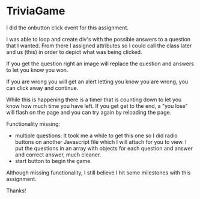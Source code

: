 # TriviaGame

I did the onbutton click event for this assignment.

I was able to loop and create div's with the possible answers to a question that I wanted.  From there I assigned attributes so I could call the class later and us (this) in order to depict what was being clicked.

If you get the question right an image will replace the question and answers to let you know you won.

If you are wrong you will get an alert letting you know you are wrong, you can click away and continue.

While this is happening there is a timer that is counting down to let you know how much time you have left.  If you get get to the end, a "you lose" will flash on the page and you can try again by reloading the page.

Functionality missing:
- multiple questions: It took me a while to get this one so I did radio buttons on another Javascript file which I will attach for you to view.  I put the questions in an array with objects for each question and answer and correct answer, much cleaner.
- start button to begin the game.

Although missing functionality, I still believe I hit some milestones with this assignment.

Thanks!